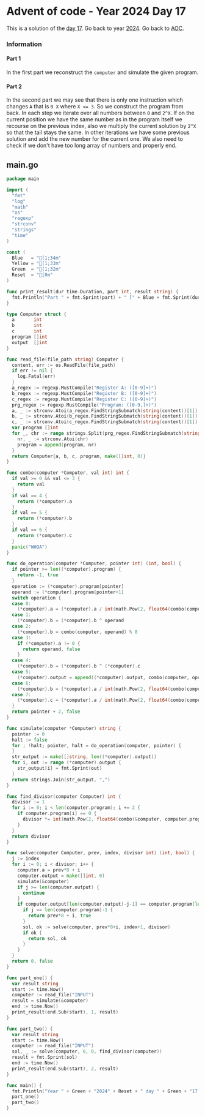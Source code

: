 # Advent of code - Year 2024 Day 17

This is a solution of the [day 17](https://adventofcode.com/2024/day/17). Go back to year [2024](2024.md). Go back to [AOC](../adventofcode.md).

### Information

#### Part 1

In the first part we reconstruct the `computer` and simulate the given program.

#### Part 2

In the second part we may see that there is only one instruction which changes `A` that is `0 X` where `X <= 3`. So we construct the program from back. In each step we iterate over all numbers between `0` and `2^X`. If on the current position we have the same number as in the program itself we recourse on the previous index, also we multiply the current solution by `2^X` so that the tail stays the same. In other iterations we have some previous solution and add the new number for the current one. We also need to check if we don't have too long array of numbers and properly end.


## main.go

```go
package main

import (
  "fmt"
  "log"
  "math"
  "os"
  "regexp"
  "strconv"
  "strings"
  "time"
)

const (
  Blue   = "[1;34m"
  Yellow = "[1;33m"
  Green  = "[1;32m"
  Reset  = "[0m"
)

func print_result(dur time.Duration, part int, result string) {
  fmt.Println("Part " + fmt.Sprint(part) + " [" + Blue + fmt.Sprint(dur) + Reset + "]: " + Yellow + result + Reset)
}

type Computer struct {
  a       int
  b       int
  c       int
  program []int
  output  []int
}

func read_file(file_path string) Computer {
  content, err := os.ReadFile(file_path)
  if err != nil {
    log.Fatal(err)
  }
  a_regex := regexp.MustCompile("Register A: ([0-9]+)")
  b_regex := regexp.MustCompile("Register B: ([0-9]+)")
  c_regex := regexp.MustCompile("Register C: ([0-9]+)")
  prg_regex := regexp.MustCompile("Program: ([0-9,]+)")
  a, _ := strconv.Atoi(a_regex.FindStringSubmatch(string(content))[1])
  b, _ := strconv.Atoi(b_regex.FindStringSubmatch(string(content))[1])
  c, _ := strconv.Atoi(c_regex.FindStringSubmatch(string(content))[1])
  var program []int
  for _, chr := range strings.Split(prg_regex.FindStringSubmatch(string(content))[1], ",") {
    nr, _ := strconv.Atoi(chr)
    program = append(program, nr)
  }
  return Computer{a, b, c, program, make([]int, 0)}
}

func combo(computer *Computer, val int) int {
  if val >= 0 && val <= 3 {
    return val
  }
  if val == 4 {
    return (*computer).a
  }
  if val == 5 {
    return (*computer).b
  }
  if val == 6 {
    return (*computer).c
  }
  panic("WHOA")
}

func do_operation(computer *Computer, pointer int) (int, bool) {
  if pointer >= len((*computer).program) {
    return -1, true
  }
  operation := (*computer).program[pointer]
  operand := (*computer).program[pointer+1]
  switch operation {
  case 0:
    (*computer).a = (*computer).a / int(math.Pow(2, float64(combo(computer, operand))))
  case 1:
    (*computer).b = (*computer).b ^ operand
  case 2:
    (*computer).b = combo(computer, operand) % 8
  case 3:
    if (*computer).a != 0 {
      return operand, false
    }
  case 4:
    (*computer).b = (*computer).b ^ (*computer).c
  case 5:
    (*computer).output = append((*computer).output, combo(computer, operand)%8)
  case 6:
    (*computer).b = (*computer).a / int(math.Pow(2, float64(combo(computer, operand))))
  case 7:
    (*computer).c = (*computer).a / int(math.Pow(2, float64(combo(computer, operand))))
  }
  return pointer + 2, false
}

func simulate(computer *Computer) string {
  pointer := 0
  halt := false
  for ; !halt; pointer, halt = do_operation(computer, pointer) {
  }
  str_output := make([]string, len((*computer).output))
  for i, out := range (*computer).output {
    str_output[i] = fmt.Sprint(out)
  }
  return strings.Join(str_output, ",")
}

func find_divisor(computer Computer) int {
  divisor := 1
  for i := 0; i < len(computer.program); i += 2 {
    if computer.program[i] == 0 {
      divisor *= int(math.Pow(2, float64(combo(&computer, computer.program[i+1]))))
    }
  }
  return divisor
}

func solve(computer Computer, prev, index, divisor int) (int, bool) {
  j := index
  for i := 0; i < divisor; i++ {
    computer.a = prev*8 + i
    computer.output = make([]int, 0)
    simulate(&computer)
    if j >= len(computer.output) {
      continue
    }
    if computer.output[len(computer.output)-j-1] == computer.program[len(computer.program)-j-1] {
      if j == len(computer.program)-1 {
        return prev*8 + i, true
      }
      sol, ok := solve(computer, prev*8+i, index+1, divisor)
      if ok {
        return sol, ok
      }
    }
  }
  return 0, false
}

func part_one() {
  var result string
  start := time.Now()
  computer := read_file("INPUT")
  result = simulate(&computer)
  end := time.Now()
  print_result(end.Sub(start), 1, result)
}

func part_two() {
  var result string
  start := time.Now()
  computer := read_file("INPUT")
  sol, _ := solve(computer, 0, 0, find_divisor(computer))
  result = fmt.Sprint(sol)
  end := time.Now()
  print_result(end.Sub(start), 2, result)
}

func main() {
  fmt.Println("Year " + Green + "2024" + Reset + " day " + Green + "17 - Claw Contraption" + Reset)
  part_one()
  part_two()
}
```

